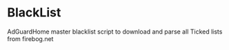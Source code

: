 # BlackList
AdGuardHome master blacklist
script to download and parse all Ticked lists from firebog.net
